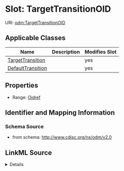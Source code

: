 # Slot: TargetTransitionOID

URI: [odm:TargetTransitionOID](http://www.cdisc.org/ns/odm/v2.0/TargetTransitionOID)



<!-- no inheritance hierarchy -->




## Applicable Classes

| Name | Description | Modifies Slot |
| --- | --- | --- |
[TargetTransition](TargetTransition.md) |  |  yes  |
[DefaultTransition](DefaultTransition.md) |  |  yes  |







## Properties

* Range: [Oidref](Oidref.md)





## Identifier and Mapping Information







### Schema Source


* from schema: http://www.cdisc.org/ns/odm/v2.0




## LinkML Source

<details>
```yaml
name: TargetTransitionOID
from_schema: http://www.cdisc.org/ns/odm/v2.0
rank: 1000
alias: TargetTransitionOID
domain_of:
- TargetTransition
- DefaultTransition
range: oidref

```
</details>